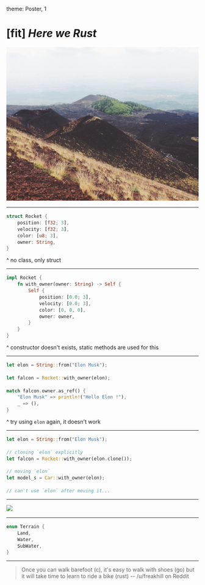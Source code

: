theme: Poster, 1

# [fit] _**Here we Rust**_

![](red.jpg)

<!-- ![autoplay loop](water.mov) -->

---

```rust
struct Rocket {
    position: [f32; 3],
    velocity: [f32; 3],
    color: [u8; 3],
    owner: String,
}
```

^ no class, only struct

---

```rust
impl Rocket {
    fn with_owner(owner: String) -> Self {
        Self {
            position: [0.0; 3],
            velocity: [0.0; 3],
            color: [0, 0, 0],
            owner: owner,
        }
    }
}
```

^ constructor doesn't exists, static methods are used for this

---

```rust
let elon = String::from("Elon Musk");

let falcon = Rocket::with_owner(elon);

match falcon.owner.as_ref() {
    "Elon Musk" => println!("Hello Elon !"),
    _ => (),
}
```

<!-- // same as

if let "Elon Musk" = falcon.owner.as_ref() {
    println!("Hello Elon !")
} -->

^ try using `elon` again, it doesn't work

---

```rust
let elon = String::from("Elon Musk");

// cloning `elon` explicitly
let falcon = Rocket::with_owner(elon.clone());

// moving `elon`
let model_s = Car::with_owner(elon);

// can't use `elon` after moving it...
```

---

![](http://cl.ly/image/2v3K3f3d0J1X/britney.gif)

---

```rust
enum Terrain {
    Land,
    Water,
    SubWater,
}
```

---

> Once you can walk barefoot (c), it's easy to walk with shoes (go) but it will take time to learn to ride a bike (rust)
-- /u/freakhill on Reddit
